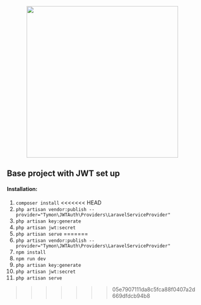 <p align="center"><a href="https://laravel.com" target="_blank"><img src="https://raw.githubusercontent.com/laravel/art/master/logo-lockup/5%20SVG/2%20CMYK/1%20Full%20Color/laravel-logolockup-cmyk-red.svg" width="400"></a></p>

## Base project with JWT set up
#### Installation:
1. `composer install`
<<<<<<< HEAD
2. `php artisan vendor:publish --provider="Tymon\JWTAuth\Providers\LaravelServiceProvider"
   `
3. `php artisan key:generate`
4. `php artisan jwt:secret`
5. `php artisan serve`
=======
2. `php artisan vendor:publish --provider="Tymon\JWTAuth\Providers\LaravelServiceProvider"`
3. `npm install`
4. `npm run dev`
5. `php artisan key:generate`
6. `php artisan jwt:secret`
7. `php artisan serve`
>>>>>>> 05e7907111da8c5fca88f0407a2d669dfdcb94b8
